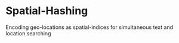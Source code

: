 # Spatial-Hashing
Encoding geo-locations as spatial-indices for simultaneous text and location searching

